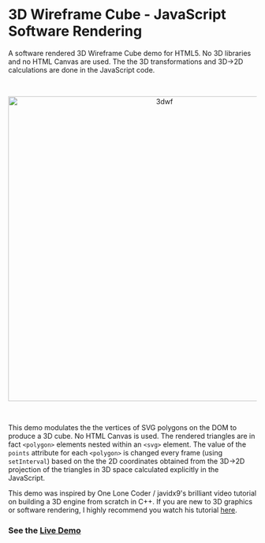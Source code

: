 # 3D Wireframe Cube - JavaScript Software Rendering

A software rendered 3D Wireframe Cube demo for HTML5. No 3D libraries and no HTML Canvas are used. The the 3D transformations and 3D&rarr;2D calculations are done in the JavaScript code.

<br/>
<p align="center">
  <img width="618" alt="3dwf" src="https://github.com/ZeroDayArcade/HTML5-3D-Wireframe-Cube/assets/141867962/a2fabb93-a49f-49ed-9ee9-e3f4c51ceaf1">
</p>

<br/>

This demo modulates the the vertices of SVG polygons on the DOM to produce a 3D cube. No HTML Canvas is used. The rendered triangles are in fact `<polygon>` elements nested within an `<svg>` element. The value of the `points` attribute for each `<polygon>` is changed every frame (using `setInterval`) based on the the 2D coordinates obtained from the 3D&rarr;2D projection of the triangles in 3D space calculated explicitly in the JavaScript. 

This demo was inspired by One Lone Coder / javidx9's brilliant video tutorial on building a 3D engine from scratch in C++. If you are new to 3D graphics or software rendering, I highly recommend you watch his tutorial <a target="_blank" href="https://www.youtube.com/watch?v=ih20l3pJoeU">here</a>.

### See the <a href="https://zerodayarcade.com/demos/3d-wireframe">Live Demo</a>
